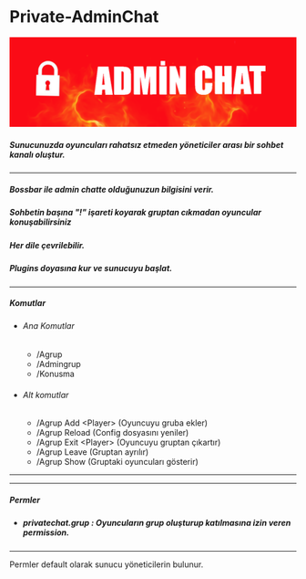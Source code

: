 # Private-AdminChat

![deneme](https://github.com/HyperFearless/Private-AdminChat/blob/main/adminchat1.png)
##### Sunucunuzda oyuncuları rahatsız etmeden yöneticiler arası bir sohbet kanalı oluştur.

--- 

##### Bossbar ile admin chatte olduğunuzun bilgisini verir.
##### Sohbetin başına "!" işareti koyarak gruptan cıkmadan oyuncular konuşabilirsiniz
##### Her dile çevrilebilir.
##### Plugins doyasına kur ve sunucuyu başlat.

--- 
##### Komutlar
- ###### Ana Komutlar
  - /Agrup
  - /Admingrup
  - /Konusma
  
- ###### Alt komutlar
    - /Agrup Add &lt;Player&gt; (Oyuncuyu gruba ekler)
    - /Agrup Reload (Config dosyasını yeniler)
    - /Agrup Exit &lt;Player&gt; (Oyuncuyu gruptan çıkartır)
    - /Agrup Leave (Gruptan ayrılır)
    - /Agrup Show (Gruptaki oyuncuları gösterir)
---

--- 

##### Permler
  - ##### privatechat.grup : Oyuncuların grup oluşturup katılmasına izin veren permission.

---
Permler default olarak sunucu yöneticilerin bulunur.
